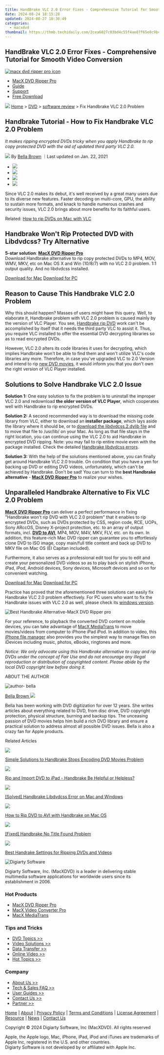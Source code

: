 ```yaml
---
title: HandBrake VLC 2.0 Error Fixes - Comprehensive Tutorial for Smooth Video Conversion
date: 2024-08-24 18:15:28
updated: 2024-08-27 10:30:49
categories:
  - macxdvd
thumbnail: https://thmb.techidaily.com/2cea6027c03bd4c55f4ae87f65e8c9bc1f9246426c62a6f89484db17077fafde.jpg
---
```


## HandBrake VLC 2.0 Error Fixes - Comprehensive Tutorial for Smooth Video Conversion

[![macx dvd ripper pro icon](https://www.macxdvd.com/mac-dvd-video-converter-how-to/../image-style/new-seo/icon12.png)](https://tools.techidaily.com/macxdvd/products/)

* [MacX DVD Ripper Pro](https://tools.techidaily.com/macxdvd/products/)
* [Guide](https://tools.techidaily.com/macxdvd/products/)
* [Support](https://tools.techidaily.com/macxdvd/products/)
* [Free Download](https://tools.techidaily.com/macxdvd/products/)



![](https://www.macxdvd.com/mac-dvd-video-converter-how-to/../image-style/new-seo/icon7.png) [Home](https://tools.techidaily.com/macxdvd/products/) \> [DVD](https://tools.techidaily.com/macxdvd/products/) \> [software review](https://tools.techidaily.com/macxdvd/products/) \> Fix Handbrake VLC 2.0 Problem

## Handbrake Tutorial - How to Fix Handbrake VLC 2.0 Problem 



_It makes ripping encrypted DVDs tricky when you apply Handbrake to rip copy protected DVD with the aid of updated third party VLC 2.0._

![](https://www.macxdvd.com/mac-dvd-video-converter-how-to/../image-style/new-seo/icon6.png) By [Bella Brown](https://tools.techidaily.com/macxdvd/products/) ｜Last updated on Jan. 22, 2021

* [![](https://www.macxdvd.com/mac-dvd-video-converter-how-to/../image-style/new-seo/share-fa.jpg)](https://www.facebook.com/sharer/sharer.php?u=https://www.macxdvd.com/mac-dvd-video-converter-how-to/fix-handbrake-vlc-2-0-problem.htm)
* [![](https://www.macxdvd.com/mac-dvd-video-converter-how-to/../image-style/new-seo/share-tw.jpg)](https://twitter.com/intent/tweet?url=https://www.macxdvd.com/mac-dvd-video-converter-how-to/fix-handbrake-vlc-2-0-problem.htm)
* [![](https://www.macxdvd.com/mac-dvd-video-converter-how-to/../image-style/new-seo/share-email.jpg)](https://www.macxdvd.com/mac-dvd-video-converter-how-to/mailto:info@example.com?&subject=&body=https://www.macxdvd.com/mac-dvd-video-converter-how-to/fix-handbrake-vlc-2-0-problem.htm)
* [![](https://www.macxdvd.com/mac-dvd-video-converter-how-to/../image-style/new-seo/share-in.jpg)](https://www.linkedin.com/shareArticle?mini=true&url=https://www.macxdvd.com/mac-dvd-video-converter-how-to/fix-handbrake-vlc-2-0-problem.htm&title=&summary=https://www.macxdvd.com/mac-dvd-video-converter-how-to/fix-handbrake-vlc-2-0-problem.htm&source=)

Since VLC 2.0 makes its debut, it's well received by a great many users due to its diverse new features. Faster decoding on multi-core, GPU, the ability to sustain more formats, and knack to handle numerous crashes and security issues, VLC 2.0 brings about more benefits for its faithful users. 

Related: [How to rip DVDs on Mac with VLC](https://tools.techidaily.com/macxdvd/products/) 

## Handbrake Won't Rip Protected DVD with Libdvdcss? Try Alternative

**5-star solution**: [**MacX DVD Ripper Pro**](https://tools.techidaily.com/macxdvd/products/)  
 Download Handbrake alternative to rip copy protected DVDs to MP4, MOV, WMV, MKV, etc on Mac OS X and Win (10/8/7) with no VLC 2.0 problem. 1:1 output quality. And no libdvdcss installed. 

[Download for Mac](https://tools.techidaily.com/macxdvd/products/) [Download for PC](https://tools.techidaily.com/macxdvd/products/) 

## Reason to Cause This Handbrake VLC 2.0 Problem

Why this should happen? Masses of users might have this query. Well, to elaborate it, Handbrake problem with VLC 2.0 problem is caused mainly by the version of VLC Player. You see, [Handbrake rip DVD](https://tools.techidaily.com/macxdvd/products/) work can't be accomplished by itself that it needs the third party VLC to assist it. Thus, you require VLC installed to offer the essential DVD decrypting libraries so as to read encrypted DVDs.

 However, VLC 2.0 alters its code libraries it uses for decrypting, which implies Handbrake won't be able to find them and won't utilize VLC's code libraries any more. Therefore, in case you've upgraded VLC to 2.0 Version and intend to rip [new DVD movies](https://tools.techidaily.com/macxdvd/products/), it would inform you that you don't own the right version of VLC Player installed. 

## Solutions to Solve Handbrake VLC 2.0 Issue

**Solution 1:** One easy solution to fix the [](https://tools.techidaily.com/macxdvd/products/) problem is to uninstall the improper VLC 2.0 and redownload **the older version of VLC Player**, which cooperates well with Handbrake to rip encrypted DVDs.

**Solution 2:** A second recommended way is to download the missing code library from VLC, either to download an **installer package**, which lays aside the library where it should be, or to [download the libdvdcss.2.dylib file](https://tools.techidaily.com/macxdvd/products/) and to move that file to /usr/lib/ on your Mac. As long as that file stays in the right location, you can continue using the VLC 2.0 to aid Handbrake in encrypted DVD ripping. Note: you may fail to rip entire movie even with the package installed. Check the detailed [Handbrake libdvdcss errors](https://tools.techidaily.com/macxdvd/products/).

**Solution 3:** With the help of the solutions mentioned above, you can finally get around Handbrake VLC 2.0 trouble. On condition that you have a yen for backing up DVD or editing DVD videos, unfortunately, which can't be achieved by Handbrake. Don't be sad! You can turn to the **best Handbrake alternative** \- [**MacX DVD Ripper Pro**](https://tools.techidaily.com/macxdvd/products/) to realize your wishes. 

## Unparalleled Handbrake Alternative to Fix VLC 2.0 Problem

[**MacX DVD Ripper Pro**](https://tools.techidaily.com/macxdvd/products/) can deliver a perfect performance in fixing "Handbrake won't rip DVD with VLC 2.0 problem" that it enables to rip encrypted DVDs, such as DVDs protected by CSS, region code, RCE, UOPs, Sony ARccOS, Disney X-project protection, etc. to an array of output formats, incl. [**DVD to AVI**](https://tools.techidaily.com/macxdvd/products/), MP4, MOV, M4V, MKV, FLV, etc. on its own. In addition, this feature-rich Mac DVD ripper can guarantee you to effortlessly clone DVD to ISO image, copy main/full title content and back up DVD to MKV file on Mac OS (El Capitan included).

 Furthermore, it also serves as a professional edit tool for you to edit and create your personalized DVD videos so as to play back on stylish iPhone, iPad, iPod, Android devices, Sony devices, Microsoft devices and so on for convenient watching. 

[Download for Mac](https://tools.techidaily.com/macxdvd/products/) [Download for PC](https://tools.techidaily.com/macxdvd/products/) 

Practice has proved that the aforementioned three solutions can easily fix Handbrake VLC 2.0 problem effectively. For PC users who want to fix the Handbrake issues with VLC 2.0 as well, please check its [windows version](https://tools.techidaily.com/macxdvd/products/).

![Best Handbrake Alternative-MacX DVD Ripper pro](https://www.macxdvd.com/mac-dvd-video-converter-how-to/article-image/mdrp-zxh.png) 

For your reference, to playback the converted DVD content on mobile devices, you can take advantage of [MacX MediaTrans](https://tools.techidaily.com/macxdvd/products/) to move movies/videos from computer to iPhone iPad iPod. In addition to video, this [iPhone file manager](https://tools.techidaily.com/macxdvd/products/) also provides you the simplest way to manage files on iDevices including music, photos, eBooks, ringtones and more.

_Notice: We only advocate using this Handbrake alternative to copy and rip DVDs under the concept of Fair Use and do not encourage any illegal reproduction or distribution of copyrighted content. Please abide by the local DVD copyright law before doing it._ 

ABOUT THE AUTHOR

![author- bella](https://www.macxdvd.com/mac-dvd-video-converter-how-to/../image-style/new-seo/bella.png) 

[Bella Brown ![](https://www.macxdvd.com/mac-dvd-video-converter-how-to/../image-style/new-seo/share-in1.jpg)](https://www.linkedin.com/in/bella-brown-920145104/) 

Bella has been working with DVD digitization for over 12 years. She writes articles about everything related to DVD, from disc drive, DVD copyright protection, physical structure, burning and backup tips. The unceasing passion of DVD movies helps him build a rich DVD library and ensure a practical solution to address almost all possible DVD issues. Bella is also a crazy fan for Apple products.



Related Articles

![](https://www.macxdvd.com/mac-dvd-video-converter-how-to/../image-style/new-seo/pic7.jpg)

[Simple Solutions to Handbrake Stops Encoding DVD Movies Problem](https://tools.techidaily.com/macxdvd/products/) 

![](https://www.macxdvd.com/mac-dvd-video-converter-how-to/../image-style/new-seo/pic6.jpg)

[Rip and Import DVD to iPad - Handbrake Be Helpful or Helpless?](https://tools.techidaily.com/macxdvd/products/) 

![](https://www.macxdvd.com/mac-dvd-video-converter-how-to/../image-style/new-seo/pic5.jpg)

[\[Solved\] Handbrake Libdvdcss Error on Mac and Windows](https://tools.techidaily.com/macxdvd/products/) 

![](https://www.macxdvd.com/mac-dvd-video-converter-how-to/../image-style/new-seo/pic4.jpg)

[How to Rip DVD to AVI with Handbrake on Mac OS](https://tools.techidaily.com/macxdvd/products/) 

![](https://www.macxdvd.com/mac-dvd-video-converter-how-to/../image-style/new-seo/pic3.jpg)

[\[Fixed\] Handbrake No Title Found Problem](https://tools.techidaily.com/macxdvd/products/) 

![](https://www.macxdvd.com/mac-dvd-video-converter-how-to/../image-style/new-seo/pic2.jpg)

[Best Handrake Settings for Ripping DVDs and Videos](https://tools.techidaily.com/macxdvd/products/) 



![Digiarty Software](https://www.macxdvd.com/mac-dvd-video-converter-how-to/../icon/logo.png) 

Digiarty Software, Inc. (MacXDVD) is a leader in delivering stable multimedia software applications for worldwide users since its establishment in 2006.

### Hot Products

* [MacX DVD Ripper Pro](https://tools.techidaily.com/macxdvd/products/)
* [MacX Video Converter Pro](https://tools.techidaily.com/macxdvd/products/)
* [MacX MediaTrans](https://tools.techidaily.com/macxdvd/products/)

### Tips and Tricks

* [DVD Topics >>](https://tools.techidaily.com/macxdvd/products/)
* [Video Solutions >>](https://tools.techidaily.com/macxdvd/products/)
* [Data Transfer >>](https://tools.techidaily.com/macxdvd/products/)
* [Online Video >>](https://tools.techidaily.com/macxdvd/products/)
* [Hot Topics >>](https://tools.techidaily.com/macxdvd/products/)

### Company

* [About Us >>](https://tools.techidaily.com/macxdvd/products/)
* [Tech & Sales FAQ >>](https://tools.techidaily.com/macxdvd/products/)
* [User Guides >>](https://tools.techidaily.com/macxdvd/products/)
* [Contact Us >>](https://tools.techidaily.com/macxdvd/products/)
* [Partner >>](https://tools.techidaily.com/macxdvd/products/)



[Home](https://tools.techidaily.com/macxdvd/products/) | [About](https://tools.techidaily.com/macxdvd/products/) | [Privacy Policy](https://tools.techidaily.com/macxdvd/products/) | [Terms and Conditions](https://tools.techidaily.com/macxdvd/products/) | [License Agreement](https://tools.techidaily.com/macxdvd/products/) | [Resource](https://tools.techidaily.com/macxdvd/products/) | [News](https://tools.techidaily.com/macxdvd/products/) | [Contact Us](https://tools.techidaily.com/macxdvd/products/)

Copyright © 2024 Digiarty Software, Inc (MacXDVD). All rights reserved

Apple, the Apple logo, Mac, iPhone, iPad, iPod and iTunes are trademarks of Apple Inc, registered in the U.S. and other countries.  
Digiarty Software is not developed by or affiliated with Apple Inc.

<ins class="adsbygoogle"
     style="display:block"
     data-ad-format="autorelaxed"
     data-ad-client="ca-pub-7571918770474297"
     data-ad-slot="1223367746"></ins>



<ins class="adsbygoogle"
     style="display:block"
     data-ad-client="ca-pub-7571918770474297"
     data-ad-slot="8358498916"
     data-ad-format="auto"
     data-full-width-responsive="true"></ins>
